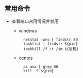 ## 常用命令 ##

- 查看端口占用情况并禁用

	- windows

			netstat -ano | findstr 80
			tasklist | findstr ${pid}
			taskkill /f /t /im ${进程}
		
	- centos

			ps aux | grep 80
			kill -9 ${pid}